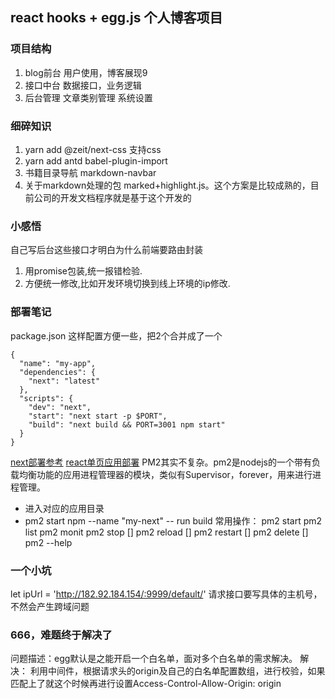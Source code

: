 ## react hooks + egg.js 个人博客项目

### 项目结构
1. blog前台 用户使用，博客展现9
2. 接口中台  数据接口，业务逻辑
3. 后台管理  文章类别管理 系统设置

### 细碎知识
1. yarn add @zeit/next-css   支持css
2. yarn add antd  babel-plugin-import  
3. 书籍目录导航 markdown-navbar
4. 关于markdown处理的包  marked+highlight.js。这个方案是比较成熟的，目前公司的开发文档程序就是基于这个开发的



### 小感悟
自己写后台这些接口才明白为什么前端要路由封装
1. 用promise包装,统一报错检验.
2. 方便统一修改,比如开发环境切换到线上环境的ip修改.


### 部署笔记
package.json  这样配置方便一些，把2个合并成了一个
```
{
  "name": "my-app",
  "dependencies": {
    "next": "latest"
  },
  "scripts": {
    "dev": "next",
    "start": "next start -p $PORT",
    "build": "next build && PORT=3001 npm start"  
  }
}
```
[next部署参考](https://segmentfault.com/a/1190000012774650)
[react单页应用部署](https://segmentfault.com/a/1190000012675012)
PM2其实不复杂。pm2是nodejs的一个带有负载均衡功能的应用进程管理器的模块，类似有Supervisor，forever，用来进行进程管理。
- 进入对应的应用目录
- pm2 start npm --name "my-next" -- run build
常用操作：
pm2 start 
pm2 list 
pm2 monit
pm2 stop []
pm2 reload []
pm2 restart []
pm2 delete []
pm2 --help


### 一个小坑
let ipUrl = 'http://182.92.184.154/:9999/default/' 
请求接口要写具体的主机号，不然会产生跨域问题


### 666，难题终于解决了
问题描述：egg默认是之能开启一个白名单，面对多个白名单的需求解决。
解决： 利用中间件，根据请求头的origin及自己的白名单配置数组，进行校验，如果匹配上了就这个时候再进行设置Access-Control-Allow-Origin: origin